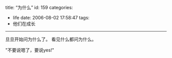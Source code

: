 title: “为什么”
id: 159
categories:
  - life
date: 2006-08-02 17:58:47
tags:
  - 他们在成长
---

旦旦开始问为什么了。
看见什么都问为什么。

"不要说嗯了，要说yes!"